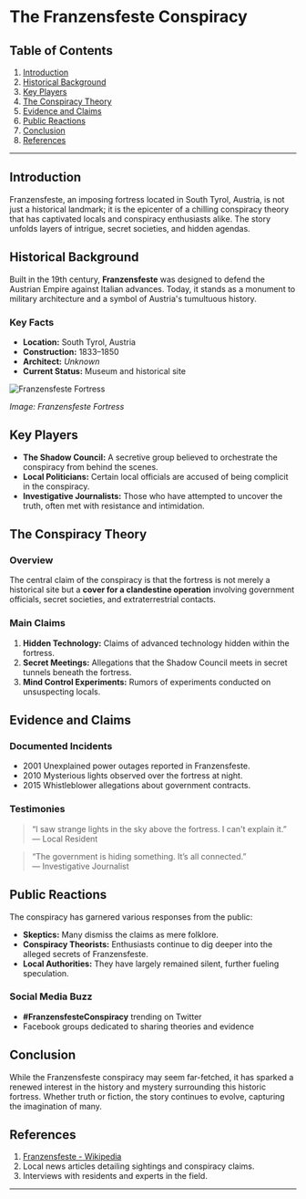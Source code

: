 # The Franzensfeste Conspiracy

## Table of Contents
1. [Introduction](#introduction)
2. [Historical Background](#historical-background)
3. [Key Players](#key-players)
4. [The Conspiracy Theory](#the-conspiracy-theory)
5. [Evidence and Claims](#evidence-and-claims)
6. [Public Reactions](#public-reactions)
7. [Conclusion](#conclusion)
8. [References](#references)

---

## Introduction

Franzensfeste, an imposing fortress located in South Tyrol, Austria, is not just a historical landmark; it is the epicenter of a chilling conspiracy theory that has captivated locals and conspiracy enthusiasts alike. The story unfolds layers of intrigue, secret societies, and hidden agendas.

## Historical Background

Built in the 19th century, **Franzensfeste** was designed to defend the Austrian Empire against Italian advances. Today, it stands as a monument to military architecture and a symbol of Austria's tumultuous history.

### Key Facts
- **Location:** South Tyrol, Austria
- **Construction:** 1833–1850
- **Architect:** *Unknown*
- **Current Status:** Museum and historical site

![Franzensfeste Fortress](https://upload.wikimedia.org/wikipedia/commons/d/d8/Fortezza_da_Spinga.JPG)

*Image: Franzensfeste Fortress*

## Key Players

- **The Shadow Council:** A secretive group believed to orchestrate the conspiracy from behind the scenes.
- **Local Politicians:** Certain local officials are accused of being complicit in the conspiracy.
- **Investigative Journalists:** Those who have attempted to uncover the truth, often met with resistance and intimidation.

## The Conspiracy Theory

### Overview
The central claim of the conspiracy is that the fortress is not merely a historical site but a **cover for a clandestine operation** involving government officials, secret societies, and extraterrestrial contacts. 

### Main Claims
1. **Hidden Technology:** Claims of advanced technology hidden within the fortress.
2. **Secret Meetings:** Allegations that the Shadow Council meets in secret tunnels beneath the fortress.
3. **Mind Control Experiments:** Rumors of experiments conducted on unsuspecting locals.

## Evidence and Claims

### Documented Incidents

- 2001 Unexplained power outages reported in Franzensfeste. 
- 2010 Mysterious lights observed over the fortress at night. 
- 2015 Whistleblower allegations about government contracts.

### Testimonies

> “I saw strange lights in the sky above the fortress. I can't explain it.”  
> — Local Resident

> “The government is hiding something. It’s all connected.”  
> — Investigative Journalist

## Public Reactions

The conspiracy has garnered various responses from the public:

- **Skeptics:** Many dismiss the claims as mere folklore.
- **Conspiracy Theorists:** Enthusiasts continue to dig deeper into the alleged secrets of Franzensfeste.
- **Local Authorities:** They have largely remained silent, further fueling speculation.

### Social Media Buzz
- **#FranzensfesteConspiracy** trending on Twitter
- Facebook groups dedicated to sharing theories and evidence

## Conclusion

While the Franzensfeste conspiracy may seem far-fetched, it has sparked a renewed interest in the history and mystery surrounding this historic fortress. Whether truth or fiction, the story continues to evolve, capturing the imagination of many.

## References

1. [Franzensfeste - Wikipedia](https://en.wikipedia.org/wiki/Franzensfeste)
2. Local news articles detailing sightings and conspiracy claims.
3. Interviews with residents and experts in the field.

---

